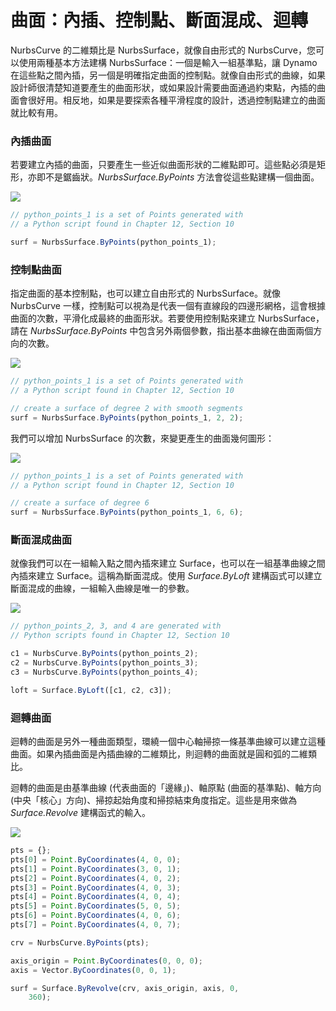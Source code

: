 # 曲面：內插、控制點、斷面混成、迴轉

NurbsCurve 的二維類比是 NurbsSurface，就像自由形式的 NurbsCurve，您可以使用兩種基本方法建構 NurbsSurface：一個是輸入一組基準點，讓 Dynamo 在這些點之間內插，另一個是明確指定曲面的控制點。就像自由形式的曲線，如果設計師很清楚知道要產生的曲面形狀，或如果設計需要曲面通過約束點，內插的曲面會很好用。相反地，如果是要探索各種平滑程度的設計，透過控制點建立的曲面就比較有用。

### 內插曲面

若要建立內插的曲面，只要產生一些近似曲面形狀的二維點即可。這些點必須是矩形，亦即不是鋸齒狀。_NurbsSurface.ByPoints_ 方法會從這些點建構一個曲面。

![](../images/8-2/6/Surfaces\_01.png)

```js
// python_points_1 is a set of Points generated with
// a Python script found in Chapter 12, Section 10

surf = NurbsSurface.ByPoints(python_points_1);
```

### 控制點曲面

指定曲面的基本控制點，也可以建立自由形式的 NurbsSurface。就像 NurbsCurve 一樣，控制點可以視為是代表一個有直線段的四邊形網格，這會根據曲面的次數，平滑化成最終的曲面形狀。若要使用控制點來建立 NurbsSurface，請在 _NurbsSurface.ByPoints_ 中包含另外兩個參數，指出基本曲線在曲面兩個方向的次數。

![](../images/8-2/6/Surfaces\_02.png)

```js
// python_points_1 is a set of Points generated with
// a Python script found in Chapter 12, Section 10

// create a surface of degree 2 with smooth segments
surf = NurbsSurface.ByPoints(python_points_1, 2, 2);
```

我們可以增加 NurbsSurface 的次數，來變更產生的曲面幾何圖形：

![](../images/8-2/6/Surfaces\_03.png)

```js
// python_points_1 is a set of Points generated with
// a Python script found in Chapter 12, Section 10

// create a surface of degree 6
surf = NurbsSurface.ByPoints(python_points_1, 6, 6);
```

### 斷面混成曲面

就像我們可以在一組輸入點之間內插來建立 Surface，也可以在一組基準曲線之間內插來建立 Surface。這稱為斷面混成。使用 _Surface.ByLoft_ 建構函式可以建立斷面混成的曲線，一組輸入曲線是唯一的參數。

![](../images/8-2/6/Surfaces\_04.png)

```js
// python_points_2, 3, and 4 are generated with
// Python scripts found in Chapter 12, Section 10

c1 = NurbsCurve.ByPoints(python_points_2);
c2 = NurbsCurve.ByPoints(python_points_3);
c3 = NurbsCurve.ByPoints(python_points_4);

loft = Surface.ByLoft([c1, c2, c3]);
```

### 迴轉曲面

迴轉的曲面是另外一種曲面類型，環繞一個中心軸掃掠一條基準曲線可以建立這種曲面。如果內插曲面是內插曲線的二維類比，則迴轉的曲面就是圓和弧的二維類比。

迴轉的曲面是由基準曲線 (代表曲面的「邊緣」)、軸原點 (曲面的基準點)、軸方向 (中央「核心」方向)、掃掠起始角度和掃掠結束角度指定。這些是用來做為 _Surface.Revolve_ 建構函式的輸入。

![](../images/8-2/6/Surfaces\_05.png)

```js
pts = {};
pts[0] = Point.ByCoordinates(4, 0, 0);
pts[1] = Point.ByCoordinates(3, 0, 1);
pts[2] = Point.ByCoordinates(4, 0, 2);
pts[3] = Point.ByCoordinates(4, 0, 3);
pts[4] = Point.ByCoordinates(4, 0, 4);
pts[5] = Point.ByCoordinates(5, 0, 5);
pts[6] = Point.ByCoordinates(4, 0, 6);
pts[7] = Point.ByCoordinates(4, 0, 7);

crv = NurbsCurve.ByPoints(pts);

axis_origin = Point.ByCoordinates(0, 0, 0);
axis = Vector.ByCoordinates(0, 0, 1);

surf = Surface.ByRevolve(crv, axis_origin, axis, 0,
    360);
```
